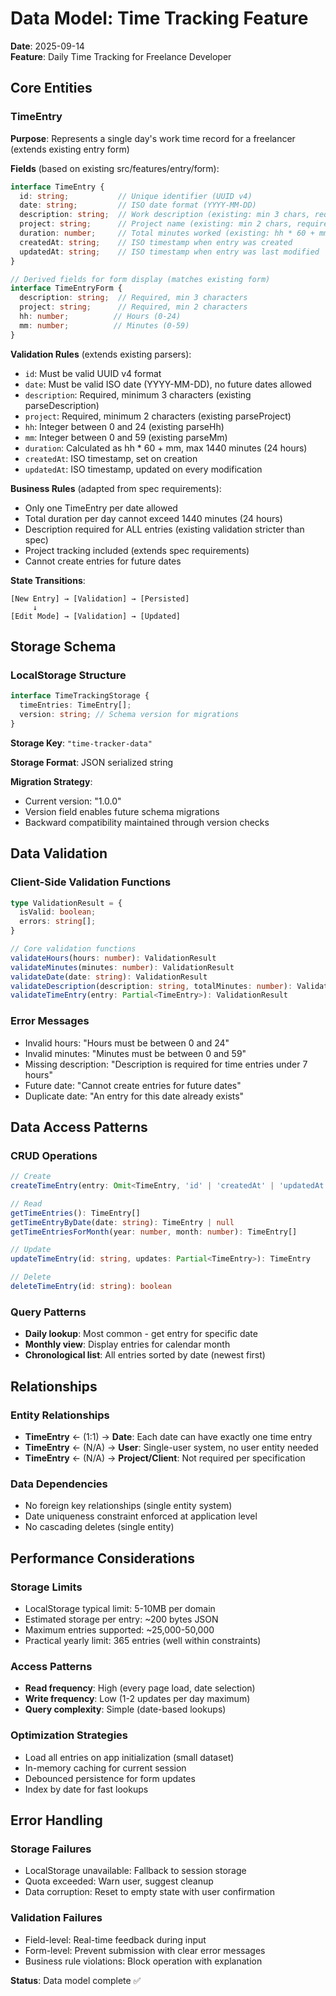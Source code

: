 # Data Model: Time Tracking Feature

**Date**: 2025-09-14  
**Feature**: Daily Time Tracking for Freelance Developer

## Core Entities

### TimeEntry

**Purpose**: Represents a single day's work time record for a freelancer (extends existing entry form)

**Fields** (based on existing src/features/entry/form):
```typescript
interface TimeEntry {
  id: string;           // Unique identifier (UUID v4)
  date: string;         // ISO date format (YYYY-MM-DD)
  description: string;  // Work description (existing: min 3 chars, required)
  project: string;      // Project name (existing: min 2 chars, required) 
  duration: number;     // Total minutes worked (existing: hh * 60 + mm)
  createdAt: string;    // ISO timestamp when entry was created
  updatedAt: string;    // ISO timestamp when entry was last modified
}

// Derived fields for form display (matches existing form)
interface TimeEntryForm {
  description: string;  // Required, min 3 characters
  project: string;      // Required, min 2 characters  
  hh: number;          // Hours (0-24)
  mm: number;          // Minutes (0-59)
}
```

**Validation Rules** (extends existing parsers):
- `id`: Must be valid UUID v4 format
- `date`: Must be valid ISO date (YYYY-MM-DD), no future dates allowed
- `description`: Required, minimum 3 characters (existing parseDescription)
- `project`: Required, minimum 2 characters (existing parseProject) 
- `hh`: Integer between 0 and 24 (existing parseHh)
- `mm`: Integer between 0 and 59 (existing parseMm)
- `duration`: Calculated as hh * 60 + mm, max 1440 minutes (24 hours)
- `createdAt`: ISO timestamp, set on creation
- `updatedAt`: ISO timestamp, updated on every modification

**Business Rules** (adapted from spec requirements):
- Only one TimeEntry per date allowed
- Total duration per day cannot exceed 1440 minutes (24 hours)
- Description required for ALL entries (existing validation stricter than spec)
- Project tracking included (extends spec requirements)
- Cannot create entries for future dates

**State Transitions**:
```
[New Entry] → [Validation] → [Persisted]
     ↓
[Edit Mode] → [Validation] → [Updated]
```

## Storage Schema

### LocalStorage Structure
```typescript
interface TimeTrackingStorage {
  timeEntries: TimeEntry[];
  version: string; // Schema version for migrations
}
```

**Storage Key**: `"time-tracker-data"`

**Storage Format**: JSON serialized string

**Migration Strategy**:
- Current version: "1.0.0"
- Version field enables future schema migrations
- Backward compatibility maintained through version checks

## Data Validation

### Client-Side Validation Functions
```typescript
type ValidationResult = {
  isValid: boolean;
  errors: string[];
}

// Core validation functions
validateHours(hours: number): ValidationResult
validateMinutes(minutes: number): ValidationResult
validateDate(date: string): ValidationResult
validateDescription(description: string, totalMinutes: number): ValidationResult
validateTimeEntry(entry: Partial<TimeEntry>): ValidationResult
```

### Error Messages
- Invalid hours: "Hours must be between 0 and 24"
- Invalid minutes: "Minutes must be between 0 and 59"
- Missing description: "Description is required for time entries under 7 hours"
- Future date: "Cannot create entries for future dates"
- Duplicate date: "An entry for this date already exists"

## Data Access Patterns

### CRUD Operations
```typescript
// Create
createTimeEntry(entry: Omit<TimeEntry, 'id' | 'createdAt' | 'updatedAt'>): TimeEntry

// Read
getTimeEntries(): TimeEntry[]
getTimeEntryByDate(date: string): TimeEntry | null
getTimeEntriesForMonth(year: number, month: number): TimeEntry[]

// Update
updateTimeEntry(id: string, updates: Partial<TimeEntry>): TimeEntry

// Delete
deleteTimeEntry(id: string): boolean
```

### Query Patterns
- **Daily lookup**: Most common - get entry for specific date
- **Monthly view**: Display entries for calendar month
- **Chronological list**: All entries sorted by date (newest first)

## Relationships

### Entity Relationships
- **TimeEntry** ← (1:1) → **Date**: Each date can have exactly one time entry
- **TimeEntry** ← (N/A) → **User**: Single-user system, no user entity needed
- **TimeEntry** ← (N/A) → **Project/Client**: Not required per specification

### Data Dependencies
- No foreign key relationships (single entity system)
- Date uniqueness constraint enforced at application level
- No cascading deletes (single entity)

## Performance Considerations

### Storage Limits
- LocalStorage typical limit: 5-10MB per domain
- Estimated storage per entry: ~200 bytes JSON
- Maximum entries supported: ~25,000-50,000
- Practical yearly limit: 365 entries (well within constraints)

### Access Patterns
- **Read frequency**: High (every page load, date selection)
- **Write frequency**: Low (1-2 updates per day maximum)
- **Query complexity**: Simple (date-based lookups)

### Optimization Strategies
- Load all entries on app initialization (small dataset)
- In-memory caching for current session
- Debounced persistence for form updates
- Index by date for fast lookups

## Error Handling

### Storage Failures
- LocalStorage unavailable: Fallback to session storage
- Quota exceeded: Warn user, suggest cleanup
- Data corruption: Reset to empty state with user confirmation

### Validation Failures
- Field-level: Real-time feedback during input
- Form-level: Prevent submission with clear error messages
- Business rule violations: Block operation with explanation

**Status**: Data model complete ✅